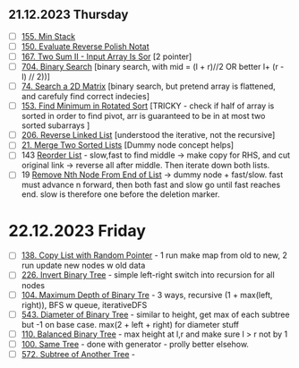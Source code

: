 ## 21.12.2023 Thursday

* [ ] [155. Min Stack](https://leetcode.com/problems/min-stack/)
* [ ] [150. Evaluate Reverse Polish Notat](https://leetcode.com/problems/evaluate-reverse-polish-notation/)
* [ ] [167. Two Sum II - Input Array Is Sor](https://leetcode.com/problems/two-sum-ii-input-array-is-sorted/) [2 pointer]
* [ ] [704. Binary Search](https://leetcode.com/problems/binary-search/) [binary search, with mid = (l + r)//2 OR better l+ (r - l) // 2))]
* [ ] [74. Search a 2D Matrix](https://leetcode.com/problems/search-a-2d-matrix/) [binary search, but pretend array is flattened, and carefuly find correct indecies]
* [ ] [153. Find Minimum in Rotated Sort](https://leetcode.com/problems/find-minimum-in-rotated-sorted-array/) [TRICKY - check if half of array is sorted in order to find pivot, arr is guaranteed to be in at most two sorted subarrays ]
* [ ] [206. Reverse Linked List](https://leetcode.com/problems/reverse-linked-list/) [understood the iterative, not the recursive]
* [ ] [21. Merge Two Sorted Lists](https://leetcode.com/problems/merge-two-sorted-lists/) [Dummy node concept helps]
* [ ] 143 [Reorder List](https://leetcode.com/problems/reorder-list/submissions/1125409026/) - slow,fast to find middle -> make copy for RHS, and cut original link -> reverse all after middle. Then iterate down both lists.
* [ ] 19 [Remove Nth Node From End of List](https://leetcode.com/problems/remove-nth-node-from-end-of-list/) -> dummy node + fast/slow. fast must advance n forward, then both fast and slow go until fast reaches end. slow is therefore one before the deletion marker.

# 22.12.2023 Friday

* [ ] [138. Copy List with Random Pointer](https://leetcode.com/problems/copy-list-with-random-pointer/) - 1 run make map from old to new, 2 run update new nodes w old data
* [ ] [226. Invert Binary Tree](https://leetcode.com/problems/invert-binary-tree/) - simple left-right switch into recursion for all nodes
* [ ] [104. Maximum Depth of Binary Tre](https://leetcode.com/problems/maximum-depth-of-binary-tree/) - 3 ways, recursive (1 + max(left, right)), BFS w queue, iterativeDFS
* [ ] [543. Diameter of Binary Tree](https://leetcode.com/problems/diameter-of-binary-tree/) - similar  to height, get max of each subtree but -1 on base case. max(2 + left + right) for diameter stuff
* [ ] [110. Balanced Binary Tree](https://leetcode.com/problems/balanced-binary-tree/) - max height at l,r and make sure l > r not by 1
* [ ] [100. Same Tree](https://leetcode.com/problems/same-tree/) - done with generator - prolly better elsehow.
* [ ] [572. Subtree of Another Tree](https://leetcode.com/problems/subtree-of-another-tree/) -
